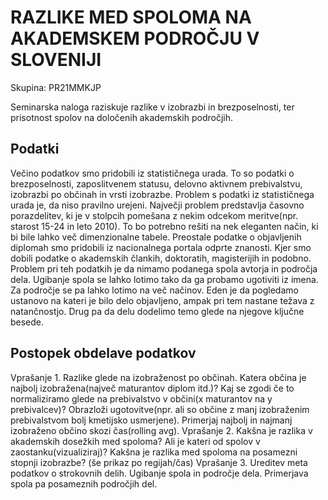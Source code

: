 # RAZLIKE MED SPOLOMA NA AKADEMSKEM PODROČJU V SLOVENIJI
Skupina: PR21MMKJP

Seminarska naloga raziskuje razlike v izobrazbi in brezposelnosti, ter prisotnost spolov na določenih akademskih področjih.

## Podatki
Večino podatkov smo pridobili iz statističnega urada. To so podatki o brezposelnosti, zaposlitvenem statusu, delovno aktivnem prebivalstvu, izobrazbi po občinah in vrsti izobrazbe. Problem s podatki iz statističnega urada je, da niso pravilno urejeni. Največji problem predstavlja časovno porazdelitev, ki je v stolpcih pomešana z nekim odcekom meritve(npr. starost 15-24 in leto 2010). To bo potrebno rešiti na nek eleganten način, ki bi bile lahko več dimenzionalne tabele. 
Preostale podatke o objavljenih diplomah smo pridobili iz nacionalnega portala odprte znanosti. Kjer smo dobili podatke o akademskih člankih, doktoratih, magisterijih in podobno. Problem pri teh podatkih je da nimamo podanega spola avtorja in področja dela. Ugibanje spola se lahko lotimo tako da ga probamo ugotiviti iz imena. Za področje se pa lahko lotimo na več načinov. Eden je da pogledamo ustanovo na kateri je bilo delo objavljeno, ampak pri tem nastane težava z natančnostjo. Drug pa da delu dodelimo temo glede na njegove ključne besede.

## Postopek obdelave podatkov
Vprašanje 1. Razlike glede na izobraženost po občinah. Katera občina je najbolj izobražena(največ maturantov diplom itd.)? Kaj se zgodi če to normaliziramo glede na prebivalstvo v občini(x maturantov na y prebivalcev)? Obrazloži ugotovitve(npr. ali so občine z manj izobraženim prebivalstvom bolj kmetijsko usmerjene). Primerjaj najbolj in najmanj izobraženo občino skozi čas(rolling avg).
Vprašanje 2. Kakšna je razlika v akademskih dosežkih med spoloma? Ali je kateri od spolov v zaostanku(vizualiziraj)? Kakšna je razlika med spoloma na posamezni stopnji izobrazbe? (še prikaz po regijah/čas)
Vprašanje 3. Ureditev meta podatkov o strokovnih delih. Ugibanje spola in področje dela. Primerjava spola pa posameznih področjih del.
